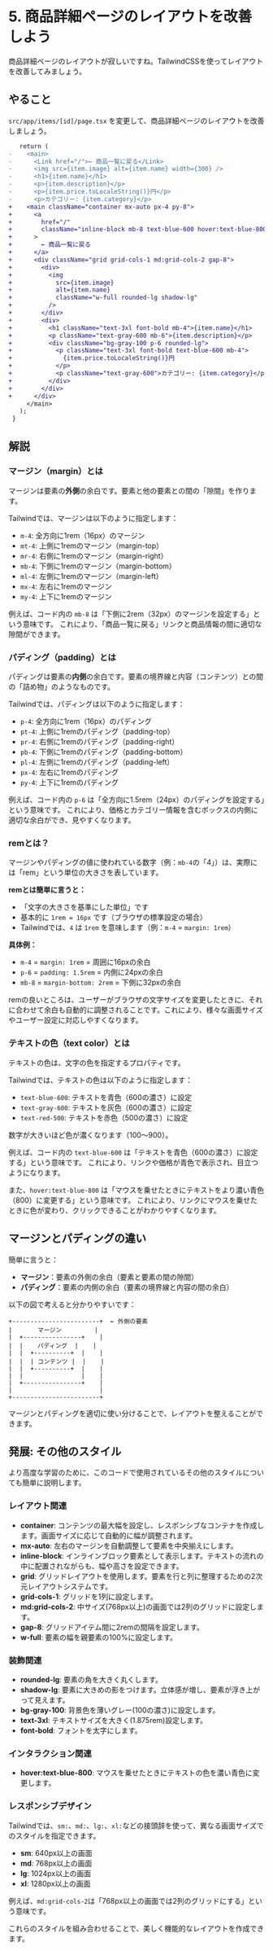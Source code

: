 # 5. 商品詳細ページのレイアウトを改善しよう

商品詳細ページのレイアウトが寂しいですね。TailwindCSSを使ってレイアウトを改善してみましょう。


## やること

`src/app/items/[id]/page.tsx` を変更して、商品詳細ページのレイアウトを改善しましょう。

```diff
   return (
-    <main>
-      <Link href="/">← 商品一覧に戻る</Link>
-      <img src={item.image} alt={item.name} width={300} />
-      <h1>{item.name}</h1>
-      <p>{item.description}</p>
-      <p>{item.price.toLocaleString()}円</p>
-      <p>カテゴリー: {item.category}</p>
+    <main className="container mx-auto px-4 py-8">
+      <a
+        href="/"
+        className="inline-block mb-8 text-blue-600 hover:text-blue-800"
+      >
+        ← 商品一覧に戻る
+      </a>
+      <div className="grid grid-cols-1 md:grid-cols-2 gap-8">
+        <div>
+          <img
+            src={item.image}
+            alt={item.name}
+            className="w-full rounded-lg shadow-lg"
+          />
+        </div>
+        <div>
+          <h1 className="text-3xl font-bold mb-4">{item.name}</h1>
+          <p className="text-gray-600 mb-6">{item.description}</p>
+          <div className="bg-gray-100 p-6 rounded-lg">
+            <p className="text-3xl font-bold text-blue-600 mb-4">
+              {item.price.toLocaleString()}円
+            </p>
+            <p className="text-gray-600">カテゴリー: {item.category}</p>
+          </div>
+        </div>
+      </div>
     </main>
   );
 }
```

## 解説

### マージン（margin）とは

マージンは要素の**外側**の余白です。要素と他の要素との間の「隙間」を作ります。

Tailwindでは、マージンは以下のように指定します：
- `m-4`: 全方向に1rem（16px）のマージン
- `mt-4`: 上側に1remのマージン（margin-top）
- `mr-4`: 右側に1remのマージン（margin-right）
- `mb-4`: 下側に1remのマージン（margin-bottom）
- `ml-4`: 左側に1remのマージン（margin-left）
- `mx-4`: 左右に1remのマージン
- `my-4`: 上下に1remのマージン

例えば、コード内の `mb-8` は「下側に2rem（32px）のマージンを設定する」という意味です。
これにより、「商品一覧に戻る」リンクと商品情報の間に適切な隙間ができます。

### パディング（padding）とは

パディングは要素の**内側**の余白です。要素の境界線と内容（コンテンツ）との間の「詰め物」のようなものです。

Tailwindでは、パディングは以下のように指定します：
- `p-4`: 全方向に1rem（16px）のパディング
- `pt-4`: 上側に1remのパディング（padding-top）
- `pr-4`: 右側に1remのパディング（padding-right）
- `pb-4`: 下側に1remのパディング（padding-bottom）
- `pl-4`: 左側に1remのパディング（padding-left）
- `px-4`: 左右に1remのパディング
- `py-4`: 上下に1remのパディング

例えば、コード内の `p-6` は「全方向に1.5rem（24px）のパディングを設定する」という意味です。
これにより、価格とカテゴリー情報を含むボックスの内側に適切な余白ができ、見やすくなります。

### remとは？

マージンやパディングの値に使われている数字（例：`mb-4`の「4」）は、実際には「rem」という単位の大きさを表しています。

**remとは簡単に言うと：**
- 「文字の大きさを基準にした単位」です
- 基本的に `1rem = 16px` です（ブラウザの標準設定の場合）
- Tailwindでは、`4` は `1rem` を意味します（例：`m-4` = `margin: 1rem`）

**具体例：**
- `m-4` = `margin: 1rem` = 周囲に16pxの余白
- `p-6` = `padding: 1.5rem` = 内側に24pxの余白
- `mb-8` = `margin-bottom: 2rem` = 下側に32pxの余白

remの良いところは、ユーザーがブラウザの文字サイズを変更したときに、それに合わせて余白も自動的に調整されることです。これにより、様々な画面サイズやユーザー設定に対応しやすくなります。

### テキストの色（text color）とは

テキストの色は、文字の色を指定するプロパティです。

Tailwindでは、テキストの色は以下のように指定します：
- `text-blue-600`: テキストを青色（600の濃さ）に設定
- `text-gray-600`: テキストを灰色（600の濃さ）に設定
- `text-red-500`: テキストを赤色（500の濃さ）に設定

数字が大きいほど色が濃くなります（100〜900）。

例えば、コード内の `text-blue-600` は「テキストを青色（600の濃さ）に設定する」という意味です。
これにより、リンクや価格が青色で表示され、目立つようになります。

また、`hover:text-blue-800` は「マウスを乗せたときにテキストをより濃い青色（800）に変更する」という意味です。
これにより、リンクにマウスを乗せたときに色が変わり、クリックできることがわかりやすくなります。

## マージンとパディングの違い

簡単に言うと：
- **マージン**：要素の外側の余白（要素と要素の間の隙間）
- **パディング**：要素の内側の余白（要素の境界線と内容の間の余白）

以下の図で考えると分かりやすいです：

```
+------------------------+  ← 外側の要素
|       マージン         |
|  +----------------+    |
|  |    パディング  |    |
|  |  +----------+  |    |
|  |  | コンテンツ |  |    |
|  |  +----------+  |    |
|  |                |    |
|  +----------------+    |
|                        |
+------------------------+
```

マージンとパディングを適切に使い分けることで、レイアウトを整えることができます。

## 発展: その他のスタイル

より高度な学習のために、このコードで使用されているその他のスタイルについても簡単に説明します。

### レイアウト関連

- **container**: コンテンツの最大幅を設定し、レスポンシブなコンテナを作成します。画面サイズに応じて自動的に幅が調整されます。
- **mx-auto**: 左右のマージンを自動調整して要素を中央揃えにします。
- **inline-block**: インラインブロック要素として表示します。テキストの流れの中に配置されながらも、幅や高さを設定できます。
- **grid**: グリッドレイアウトを使用します。要素を行と列に整理するための2次元レイアウトシステムです。
- **grid-cols-1**: グリッドを1列に設定します。
- **md:grid-cols-2**: 中サイズ(768px以上)の画面では2列のグリッドに設定します。
- **gap-8**: グリッドアイテム間に2remの間隔を設定します。
- **w-full**: 要素の幅を親要素の100%に設定します。

### 装飾関連

- **rounded-lg**: 要素の角を大きく丸くします。
- **shadow-lg**: 要素に大きめの影をつけます。立体感が増し、要素が浮き上がって見えます。
- **bg-gray-100**: 背景色を薄いグレー(100の濃さ)に設定します。
- **text-3xl**: テキストサイズを大きく(1.875rem)設定します。
- **font-bold**: フォントを太字にします。

### インタラクション関連

- **hover:text-blue-800**: マウスを乗せたときにテキストの色を濃い青色に変更します。

### レスポンシブデザイン

Tailwindでは、`sm:`、`md:`、`lg:`、`xl:`などの接頭辞を使って、異なる画面サイズでのスタイルを指定できます。

- **sm**: 640px以上の画面
- **md**: 768px以上の画面
- **lg**: 1024px以上の画面
- **xl**: 1280px以上の画面

例えば、`md:grid-cols-2`は「768px以上の画面では2列のグリッドにする」という意味です。

これらのスタイルを組み合わせることで、美しく機能的なレイアウトを作成できます。
